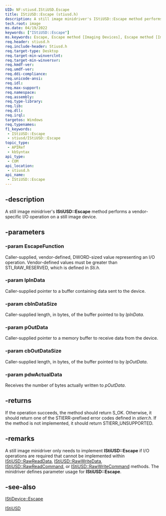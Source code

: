 ```yaml
---
UID: NF:stiusd.IStiUSD.Escape
title: IStiUSD::Escape (stiusd.h)
description: A still image minidriver's IStiUSD::Escape method performs a vendor-specific I/O operation on a still image device.
tech.root: image
ms.date: 04/19/2022
keywords: ["IStiUSD::Escape"]
ms.keywords: Escape, Escape method [Imaging Devices], Escape method [Imaging Devices],IStiUSD interface, IStiUSD interface [Imaging Devices],Escape method, IStiUSD.Escape, IStiUSD::Escape, image.istiusd_escape, stifnc_74a53282-ebd8-4c87-97b1-58195b40a1af.xml, stiusd/IStiUSD::Escape
req.header: stiusd.h
req.include-header: Stiusd.h
req.target-type: Desktop
req.target-min-winverclnt: 
req.target-min-winversvr: 
req.kmdf-ver: 
req.umdf-ver: 
req.ddi-compliance: 
req.unicode-ansi: 
req.idl: 
req.max-support: 
req.namespace: 
req.assembly: 
req.type-library: 
req.lib: 
req.dll: 
req.irql: 
targetos: Windows
req.typenames: 
f1_keywords:
 - IStiUSD::Escape
 - stiusd/IStiUSD::Escape
topic_type:
 - APIRef
 - kbSyntax
api_type:
 - COM
api_location:
 - stiusd.h
api_name:
 - IStiUSD::Escape
---
```


## -description

A still image minidriver's **IStiUSD::Escape** method performs a vendor-specific I/O operation on a still image device.

## -parameters

### -param EscapeFunction

Caller-supplied, vendor-defined, DWORD-sized value representing an I/O operation. Vendor-defined values must be greater than STI_RAW_RESERVED, which is defined in *Sti.h*.

### -param lpInData

Caller-supplied pointer to a buffer containing data sent to the device.

### -param cbInDataSize

Caller-supplied length, in bytes, of the buffer pointed to by *lpInData*.

### -param pOutData

Caller-supplied pointer to a memory buffer to receive data from the device.

### -param cbOutDataSize

Caller-supplied length, in bytes, of the buffer pointed to by *lpOutData*.

### -param pdwActualData

Receives the number of bytes actually written to *pOutData*.

## -returns

If the operation succeeds, the method should return S_OK. Otherwise, it should return one of the STIERR-prefixed error codes defined in *stierr.h*. If the method is not implemented, it should return STIERR_UNSUPPORTED.

## -remarks

A still image minidriver only needs to implement **IStiUSD::Escape** if I/O operations are required that cannot be implemented within [IStiUSD::RawReadData](./nf-stiusd-istiusd-rawreaddata.md), [IStiUSD::RawWriteData](./nf-stiusd-istiusd-rawwritedata.md), [IStiUSD::RawReadCommand](./nf-stiusd-istiusd-rawreadcommand.md), or [IStiUSD::RawWriteCommand](./nf-stiusd-istiusd-rawwritecommand.md) methods. The minidriver defines parameter usage for **IStiUSD::Escape**.

## -see-also

[IStiDevice::Escape](../sti/nf-sti-istidevice-escape.md)

[IStiUSD](../_image/index.md)